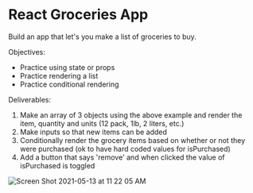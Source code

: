 # React Groceries App

Build an app that let's you make a list of groceries to buy.

Objectives:
- Practice using state or props
- Practice rendering a list
- Practice conditional rendering

Deliverables:
1. Make an array of 3 objects using the above example and render the item, quantity and units (12 pack, 1lb, 2 liters, etc.)
2. Make inputs so that new items can be added
3. Conditionally render the grocery items based on whether or not they were purchased (ok to have hard coded values for isPurchased)
4. Add a button that says 'remove' and when clicked the value of isPurchased is toggled

![Screen Shot 2021-05-13 at 11 22 05 AM](https://user-images.githubusercontent.com/80981810/118147462-99897980-b3dd-11eb-85e2-eba53217e665.png)